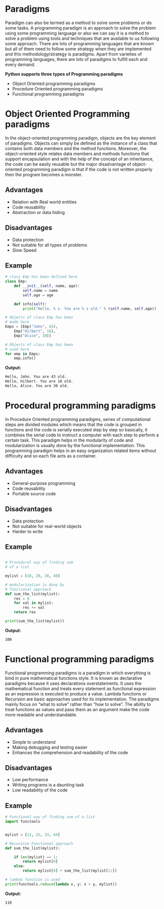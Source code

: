 # Paradigms

Paradigm can also be termed as a method to solve some problems or do some tasks. A programming paradigm is an approach to solve the problem using some programming language or also we can say it is a method to solve a problem using tools and techniques that are available to us following some approach. There are lots of programming languages that are known but all of them need to follow some strategy when they are implemented and this methodology/strategy is paradigms. Apart from varieties of programming languages, there are lots of paradigms to fulfill each and every demand.

**Python supports three types of Programming paradigms**

- Object Oriented programming paradigms
- Procedure Oriented programming paradigms
- Functional programming paradigms

# Object Oriented Programming paradigms

In the object-oriented programming paradigm, objects are the key element of paradigms. Objects can simply be defined as the instance of a class that contains both data members and the method functions. Moreover, the object-oriented style relates data members and methods functions that support encapsulation and with the help of the concept of an inheritance, the code can be easily reusable but the major disadvantage of object-oriented programming paradigm is that if the code is not written properly then the program becomes a monster.

## Advantages

- Relation with Real world entities
- Code reusability
- Abstraction or data hiding

## Disadvantages

- Data protection
- Not suitable for all types of problems
- Slow Speed

## Example

```python
# class Emp has been defined here
class Emp:
    def __init__(self, name, age):
        self.name = name
        self.age = age

    def info(self):
        print("Hello, % s. You are % s old." % (self.name, self.age))

# Objects of class Emp has been
# made here
Emps = [Emp("John", 43),
    Emp("Hilbert", 16),
    Emp("Alice", 30)]

# Objects of class Emp has been
# used here
for emp in Emps:
    emp.info()
```

**Output:**

```zsh
Hello, John. You are 43 old.
Hello, Hilbert. You are 16 old.
Hello, Alice. You are 30 old.
```

# Procedural programming paradigms

In Procedure Oriented programming paradigms, series of computational steps are divided modules which means that the code is grouped in functions and the code is serially executed step by step so basically, it combines the serial code to instruct a computer with each step to perform a certain task. This paradigm helps in the modularity of code and modularization is usually done by the functional implementation. This programming paradigm helps in an easy organization related items without difficulty and so each file acts as a container.

## Advantages

- General-purpose programming
- Code reusability
- Portable source code

## Disadvantages

- Data protection
- Not suitable for real-world objects
- Harder to write

## Example

```python

# Procedural way of finding sum
# of a list

mylist = [10, 20, 30, 40]

# modularization is done by
# functional approach
def sum_the_list(mylist):
    res = 0
    for val in mylist:
        res += val
    return res

print(sum_the_list(mylist))
```

**Output:**

```zsh
100
```

# Functional programming paradigms

Functional programming paradigms is a paradigm in which everything is bind in pure mathematical functions style. It is known as declarative paradigms because it uses declarations overstatements. It uses the mathematical function and treats every statement as functional expression as an expression is executed to produce a value. Lambda functions or Recursion are basic approaches used for its implementation. The paradigms mainly focus on “what to solve” rather than “how to solve”. The ability to treat functions as values and pass them as an argument make the code more readable and understandable.

## Advantages

- Simple to understand
- Making debugging and testing easier
- Enhances the comprehension and readability of the code

## Disadvantages

- Low performance
- Writing programs is a daunting task
- Low readability of the code

## Example

```python
# Functional way of finding sum of a list
import functools


mylist = [11, 22, 33, 44]

# Recursive Functional approach
def sum_the_list(mylist):

    if len(mylist) == 1:
        return mylist[0]
    else:
        return mylist[0] + sum_the_list(mylist[1:])

# lambda function is used
print(functools.reduce(lambda x, y: x + y, mylist))
```

**Output:**

```zsh
110
```
